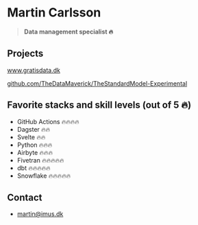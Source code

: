 # Martin Carlsson

> **Data management specialist 🔥**

## Projects

www.gratisdata.dk

[github.com/TheDataMaverick/TheStandardModel-Experimental](https://github.com/TheDataMaverick/TheStandardModel-Experimental)

## Favorite stacks and skill levels (out of 5 🔥)
 - GitHub Actions 🔥🔥🔥🔥
 - Dagster 🔥🔥
 - Svelte 🔥🔥
 - Python 🔥🔥🔥
 - Airbyte 🔥🔥🔥
 - Fivetran 🔥🔥🔥🔥🔥
 - dbt 🔥🔥🔥🔥🔥
 - Snowflake 🔥🔥🔥🔥🔥

## Contact
 - martin@imus.dk
